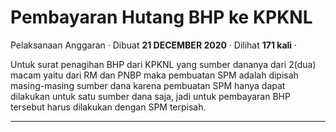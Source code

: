 Pembayaran Hutang BHP ke KPKNL
==============================

Pelaksanaan Anggaran · Dibuat **21 DECEMBER 2020** · Dilihat **171 kali** ·

Untuk surat penagihan BHP dari KPKNL yang sumber dananya dari 2(dua) macam yaitu dari RM dan PNBP maka pembuatan SPM adalah dipisah masing-masing sumber dana karena pembuatan SPM hanya dapat dilakukan untuk satu sumber dana saja, jadi untuk pembayaran BHP tersebut harus dilakukan dengan SPM terpisah.

  
  
  

* * *